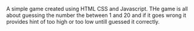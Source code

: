 A simple game created using HTML CSS and Javascript.
THe game is all about guessing the number the between 1 and 20 and if it goes wrong it provides hint of too high or too low untill guessed it correctly.
